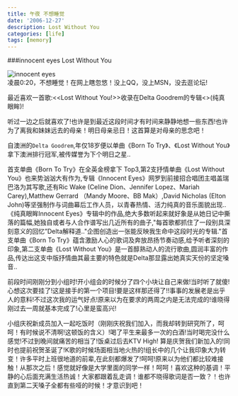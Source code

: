 ```yaml
---
title: 午夜 不想睡觉 
date: '2006-12-27'
description: Lost Without You
categories: [life]
tags: [memory]
---
```

###innocent eyes
Lost Without You

![innocent eyes](/assets/media/2006/08.jpg)    
凌晨0:20，不想睡觉！在网上瞎忽悠！没上QQ，没上MSN，没去逛论坛!    

最近喜欢一首歌:<<Lost Without You!>>收录在Delta Goodrem的专辑<<innocent eyes>>(纯真眼眸)!   

听过一边之后就喜欢了!也许是到最近这段时间才有时间来静静地想一些东西!也许为了离我和妹妹远去的母亲！明日母亲忌日！这首算是对母亲的思念吧！    

自澳洲的`Delta Goodrem`,年仅18岁便以单曲《Born To Try》、《Lost Without You》拿下澳洲排行冠军,被传媒誉为下个明日之星..    

首支单曲《Born To Try》在全英金榜拿下 Top3,第2支抒情单曲《Lost Without You》也来势汹汹大有作为,专辑《Innocent Eyes》网罗到前接招合唱团主唱盖瑞巴洛为其写歌,还有Ric Wake (Celine Dion、Jennifer Lopez、Mariah Carey),Matthew Gerrard （Mandy Moore、BB Mak）,David Nicholas (Elton John)等坚强制作与词曲幕后工作人员，以青春热情、活力纯真的音乐面貌出现.. 《纯真眼眸Innocent Eyes》专辑中的作品,绝大多数听起来就好象是从她日记中撕落的篇幅,她独自或者与人合作谱写出几近所有的曲子,\"每首歌都抓住了一段别具深刻意义的回忆”Delta解释道..\"企图创造出一张能反映我生命中这段时光的专辑.\"首支单曲《Born To Try》蕴含激励人心的歌词及奔放昂扬节奏动感,给予听者深刻的印象,第二支单曲《Lost Without You》是一首醇熟动人的流行歌曲,圆润丰富的作品,传达出这支中版抒情曲其最主要的特色就是Delta那显露出她真实天份的坚定嗓音..   

前段时间刚刚分到小组时!开小组会的时候分了四个小块让自己来做!当时听了就傻!心想这次要挂了!这是接手的第一个项目!要是这样那还得了!!事事的发展老是出乎人的意料!不过这次我的运气好点!原来以为在要求的两周之内是无法完成的!谁晓得刚过去一周就基本完成了!心里是蛮高兴!   

小组庆祝新成员加入一起吃饭时（刚刚庆祝我们加入，而我却转到研究所了，呵呵！有时候说不清啊!这顿饭的含义）!喝了平生来最多一次的白酒!当时喝完没什么感觉!不过到晚间就痛苦的相当了!饭桌过后去KTV High! 算是庆贺我们新加入的!同时也提前祝贺圣诞了!K歌的时候场面相当地火热的!组长中的几个让我印象大为转变！许多平时上班很地道的前辈,在此刻都爆发了!呵呵!原来以为他们都比较难接触！从那次之后！感觉就好像是大学里面的同学一样！呵呵！喜欢这种的基调！平静的心后面充满生活热诚！大家都跟着乱走调！谁都不晓得歌词是否一致？！也许直到第二天嗓子全都有些哑的时候！才意识到吧！    
